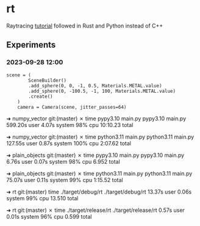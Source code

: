 # rt

Raytracing [tutorial](http://www.realtimerendering.com/raytracing/Ray%20Tracing%20in%20a%20Weekend.pdf) followed in Rust and Python instead of C++

## Experiments

### 2023-09-28 12:00

```(python)
scene = (
        SceneBuilder()
        .add_sphere(0, 0, -1, 0.5, Materials.METAL.value)
        .add_sphere(0, -100.5, -1, 100, Materials.METAL.value)
        .create()
    )
    camera = Camera(scene, jitter_passes=64)
```

➜  numpy_vector git:(master) ✗ time pypy3.10 main.py
pypy3.10 main.py  599.20s user 4.07s system 98% cpu 10:10.23 total

➜  numpy_vector git:(master) ✗ time python3.11 main.py
python3.11 main.py  127.55s user 0.87s system 100% cpu 2:07.62 total

➜  plain_objects git:(master) ✗ time pypy3.10 main.py
pypy3.10 main.py  6.76s user 0.07s system 98% cpu 6.952 total

➜  plain_objects git:(master) ✗ time python3.11 main.py
python3.11 main.py  75.07s user 0.11s system 99% cpu 1:15.52 total

➜  rt git:(master) time ./target/debug/rt
./target/debug/rt  13.37s user 0.06s system 99% cpu 13.510 total

➜  rt git:(master) ✗ time ./target/release/rt
./target/release/rt  0.57s user 0.01s system 96% cpu 0.599 total
